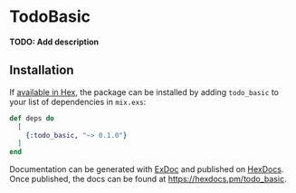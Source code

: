 # TodoBasic

**TODO: Add description**

## Installation

If [available in Hex](https://hex.pm/docs/publish), the package can be installed
by adding `todo_basic` to your list of dependencies in `mix.exs`:

```elixir
def deps do
  [
    {:todo_basic, "~> 0.1.0"}
  ]
end
```

Documentation can be generated with [ExDoc](https://github.com/elixir-lang/ex_doc)
and published on [HexDocs](https://hexdocs.pm). Once published, the docs can
be found at <https://hexdocs.pm/todo_basic>.


